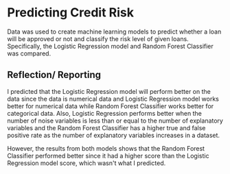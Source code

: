 # Predicting Credit Risk

Data was used to create machine learning models to predict whether a loan will be approved or not and classify the risk level of given loans. Specifically, the Logistic Regression model and Random Forest Classifier was compared.

## Reflection/ Reporting 
I predicted that the Logistic Regression model will perform better on the data since the data is numerical data and Logistic Regression model works better for numerical data while Random Forest Classifier works better for categorical data. Also, Logistic Regression performs better when the number of noise variables is less than or equal to the number of explanatory variables and the Random Forest Classifier has a higher true and false positive rate as the number of explanatory variables increases in a dataset.

However, the results from both models shows that the Random Forest Classifier performed better since it had a higher score than the Logistic Regression model score, which wasn't what I predicted.
